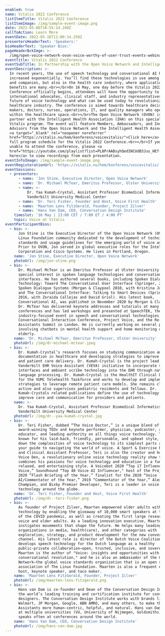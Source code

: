 ```yaml
---
enabled: true
name: Vitalis 2022 Conference
listItemTitle: Vitalis 2022 Conference
listItemImage: /img/sample-event-image.png
date: 2022-05-06T16:55:14.240Z
callToAction: Learn More
eventDate: 2022-05-16T11:00:14.250Z
presentersHeaderText: 'Speakers:'
bioHeaderText: 'Speaker Bios:'
pageHeaderBckImge: >-
  /img/open-voice-network-ovon-voice-worthy-of-user-trust-events-webinar-temporary-header.png
eventTitle: Vitalis 2022 Conference
eventSubTitle: In Partnership with the Open Voice Network and Intelligent Health Association
eventDescription: >-
  In recent years, the use of speech technology and conversational AI has
  increased exponentially. You’ll find these technologies in use among consumer
  and companies, but also in the health care industry, where applications and
  benefits are many.<br></br>On 16 May, one day before the Vitalis 2022
  Conference officially begins, attendees will have the opportunity to hear from
  international advocates, clinical staff, and industry representatives on the
  future of voice technology and what can be used today to revolutionize the
  healthcare industry. The conference is aimed towards healthcare decision
  makers, doctors, nurses, operations, IT, and quality managers who operate
  within the healthcare space.<br></br>The Open Voice Network (OVON) is proud to
  partner with the Intelligent Health Association (IHA) on this special Voice at
  Vitalis program. The event will feature Members, Ambassadors, and Industry
  Advisors from the Open Voice Network and the Intelligent Health Association.
  <a target="_blank" rel="noopener noreferrer"
  href="https://vitalis.nu/hem/konferens/voicevitalis/">Click here</a> for the
  full program schedule for the Vitalis 2022 Conference.<br></br>If you are
  unable to attend the conference, please <a
  href="https://youtube.com/playlist?list=PL8PrAABsyhQedINCUdB3Jus_HEf-TTrHf">click
  here</a> to view recordings from each presentation.
eventInfoImage: /img/sample-event-image.png
eventRegisterationUrl: 'https://vitalis.nu/hem/konferens/voicevitalis/'
eventSessions:
  - presenters:
      - name: 'Jon Stine, Executive Director, Open Voice Network'
      - name: 'Dr. Michael McTear, Emeritus Professor, Ulster University'
      - name: >-
          Dr. Yaa Kumah-Crystal, Assistant Professor Biomedical Informatics,
          Vanderbilt University Medical Center
      - name: 'Dr. Teri Fisher, Founder and Host, Voice First Health'
      - name: 'Maarten Lens FitzGerald, Founder, Project Zilver'
      - name: 'Hans Van Dam, CEO, Conversation Design Institute'
    timeslot: '16 May | 13:00 CET / 7:00 ET / 4:00 PT'
    topic: Voice at Vitalis
eventParticipantBios:
  - bio: >-
      Jon Stine is the Executive Director of the Open Voice Network (OVON), the
      Linux Foundation community dedicated to the development of technical
      standards and usage guidelines for the emerging world of voice assistance.
      Prior to OVON, Jon served in global executive roles for the Intel
      Corporation and Cisco Systems. He lives in Portland, Oregon.
    name: 'Jon Stine, Executive Director, Open Voice Network'
    photoUrl: /img/jon-stine.png
  - bio: >-
      Dr. Michael McTear is an Emeritus Professor at Ulster University with a
      special interest in spoken language technologies and conversational
      interfaces. He has authored several books, including Spoken Dialogue
      Technology: Toward The Conversational User Interface (Springer, 2004),
      Spoken Dialogue Systems (Morgan & Claypool 2010, with Kristina Jokinen),
      and The Conversational Interface: Talking to Smart Devices (Springer,
      2016, with Zoraida Callejas and David Griol). His latest book,
      Conversational AI, was published in November 2020 by Morgan & Claypool.
      Dr. McTear has delivered keynote addresses and tutorials at many academic
      conferences and has led workshops and presented at SpeechTEK, the largest
      industry-focused event in speech and conversational technologies, at the
      Conversational Interaction Conference, Project Voice, and the Re-Work AI
      Assistants Summit in London. He is currently working on several projects
      involving chatbots in mental health support and home monitoring of the
      elderly.
    name: 'Dr. Michael McTear, Emeritus Professor, Ulster University'
    photoUrl: /img/dr-michael-mctear.jpeg
  - bio: >-
      Dr. Kumah-Crystal’s research focuses on studying communication and
      documentation in healthcare and developing strategies to improve workflow
      and patient care delivery. Dr. Kumah-Crystal is the project lead for the
      Vanderbilt EHR Voice Assistant (VEVA) initiative to incorporate voice user
      interfaces and ambient scribe technology into the EHR through natural
      language processing. Dr. Kumah-Crystal is the HealthIT Clinical Director
      for the VUMC Telehealth Taskforce and works to develop and implement
      strategies to leverage remote patient care models. She remains clinically
      active and also supervises pediatric residents and fellows. Dr.
      Kumah-Crystals related publications define the use of technology to
      improve care and communication for providers and patients.
    name: >-
      Dr. Yaa Kumah-Crystal, Assistant Professor Biomedical Informatics,
      Vanderbilt University Medical Center
    photoUrl: /img/dr.-yaa-kumah-crystal.jpg
  - bio: >-
      Dr. Teri Fisher, dubbed “The Voice Doctor,” is a unique blend of
      award-winning TEDx and keynote performer, physician, podcaster, author,
      educator, and leading authority on all things voice technology. Teri,
      known for his laid-back, friendly, personable, and upbeat style, breaks
      down the complexities of voice technology to its simplest parts and is
      your guide to navigating the world of voice. A Sport & Exercise Physician
      and Clinical Assistant Professor, Teri is also the creator and host of The
      Voice Den, a revolutionary online voice technology reality show that
      combines his passions for voice technology and education in a fun,
      relaxed, and entertaining style. A Voicebot 2020 “Top 17 Influencer in
      Voice,” Soundhound “Top 40 Voice AI Influencer," host of the Project Voice
      2020 “Flash Briefing of the Year,” finalist for the 2020 “Voice
      AI/Commentator of the Year,” 2019 “Commentator of the Year,” Alexa
      Champion, and Bixby Premier Developer, Teri is a leader in voice
      technology around the globe.
    name: 'Dr. Teri Fisher, Founder and Host, Voice First Health'
    photoUrl: /img/dr.-teri-fisher.png
  - bio: >-
      As founder of Project Zilver, Maarten empowered older adults with voice
      technology by enabling the giveaway of 10,000 smart speakers at the start
      of the COVID pandemic, as well as creating the first large research into
      voice and older adults. As a leading innovation executive, Maarten
      instigates movements that shape the future. He helps many leading
      organizations in media, health(care), and other categories with
      exploration, strategy, and product development for the new conversational
      channel. His latest role is director of the Dutch Voice Coalition, which
      develops speech technology for the Dutch language as a healthy
      public-private collaboration—open, trusted, inclusive, and sovereign.
      Maarten is the author of "Voice: insights and opportunities with the
      conversational revolution," and he is also an ambassador of the Open Voice
      Network—the global voice standards organization that is an open source
      association of The Linux Foundation. Maarten is also a frequent event
      host, keynote speaker, and taco maker.
    name: 'Maarten Lens FitzGerald, Founder, Project Zilver'
    photoUrl: /img/maarten-lens-fitzgerald.png
  - bio: >-
      Hans van Dam is co-founder and Dean of the Conversation Design Institute,
      the world’s leading training and certification institute for conversation
      designers. The Conversation Design Institute works with brands like
      Walmart, JP Morgan, Google, ABN AMRO, and many others, to make their AI
      Assistants more human-centric, helpful, and natural. Hans van Dam lectures
      at multiple universities (VU, University of Nijmegen, Goldsmiths) and
      speaks often at conferences around the world.
    name: 'Hans Van Dam, CEO, Conversation Design Institute'
    photoUrl: /img/hans-van-dam.jpg
---
```



